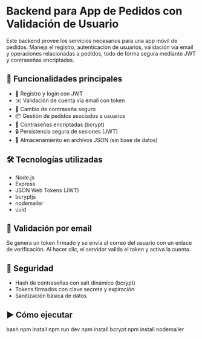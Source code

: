 # Backend para App de Pedidos con Validación de Usuario

Este backend provee los servicios necesarios para una app móvil de pedidos. Maneja el registro, autenticación de usuarios, validación vía email y operaciones relacionadas a pedidos, todo de forma segura mediante JWT y contraseñas encriptadas.

## 🚀 Funcionalidades principales

- 🔐 Registro y login con JWT
- ✉️ Validación de cuenta vía email con token
- 🔁 Cambio de contraseña seguro
- 📦 Gestión de pedidos asociados a usuarios
- 🔑 Contraseñas encriptadas (bcrypt)
- 🔒 Persistencia segura de sesiones (JWT)
- 📄 Almacenamiento en archivos JSON (sin base de datos)

## 🛠️ Tecnologías utilizadas

- Node.js
- Express
- JSON Web Tokens (JWT)
- bcryptjs
- nodemailer
- uuid

## 📩 Validación por email

Se genera un token firmado y se envía al correo del usuario con un enlace de verificación. Al hacer clic, el servidor valida el token y activa la cuenta.

## 🧪 Seguridad

- Hash de contraseñas con salt dinámico (bcrypt)
- Tokens firmados con clave secreta y expiración
- Sanitización básica de datos

## ▶️ Cómo ejecutar

bash
npm install
npm run dev
npm install bcrypt
npm install nodemailer
